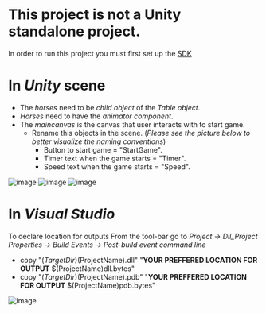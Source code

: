 # This project is not a Unity standalone project.
In order to run this project you must first set up the [SDK](https://gitee.com/vswork_admin/vsvrsdk)
# In *Unity* scene

  - The *horses* need to be *child object* of the *Table object*.
  - *Horses* need to have the *animator component*.
  - The *maincanvas* is the canvas that user interacts with to start game.
    - Rename this objects in the scene. (*Please see the picture below to better visualize the naming conventions*)
       - Button to start game = "StartGame".
       - Timer text when the game starts = "Timer".
       - Speed text when the game starts = "Speed".
       
![image](https://user-images.githubusercontent.com/49632606/190878238-44cf744e-d02f-427e-9719-240f3b7e68d2.png)
![image](https://user-images.githubusercontent.com/49632606/190878251-b4856dd6-41aa-4aeb-ab47-90e7c24606e4.png)
![image](https://user-images.githubusercontent.com/49632606/190878370-c6671605-3595-457f-af6c-5e75813953b2.png)


 # In *Visual Studio*
 To declare location for outputs
 From the tool-bar go to *Project -> Dll_Project Properties -> Build Events -> Post-build event command line*
  - copy "$(TargetDir)$(ProjectName).dll" "**YOUR PREFFERED LOCATION FOR OUTPUT** \$(ProjectName)dll.bytes"
  - copy "$(TargetDir)$(ProjectName).pdb"  "**YOUR PREFFERED LOCATION FOR OUTPUT** \$(ProjectName)pdb.bytes"
  
![image](https://user-images.githubusercontent.com/49632606/190878290-31bb8404-c262-4f18-8c86-fae464425c16.png)
